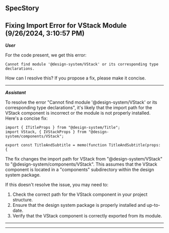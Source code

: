 ## SpecStory

## Fixing Import Error for VStack Module (9/26/2024, 3:10:57 PM)

_**User**_

For the code present, we get this error:
```
Cannot find module '@design-system/VStack' or its corresponding type declarations.
```
How can I resolve this? If you propose a fix, please make it concise.

---

_**Assistant**_

To resolve the error "Cannot find module '@design-system/VStack' or its corresponding type declarations", it's likely that the import path for the VStack component is incorrect or the module is not properly installed. Here's a concise fix:

```typescript:components/TitleSubtitle.tsx
import { ITitleProps } from "@design-system/Title";
import VStack, { IVStackProps } from "@design-system/components/VStack";

export const TitleAndSubtitle = memo(function TitleAndSubtitle(props: {
```

The fix changes the import path for VStack from "@design-system/VStack" to "@design-system/components/VStack". This assumes that the VStack component is located in a "components" subdirectory within the design system package.

If this doesn't resolve the issue, you may need to:

1. Check the correct path for the VStack component in your project structure.
2. Ensure that the design system package is properly installed and up-to-date.
3. Verify that the VStack component is correctly exported from its module.

---



---

